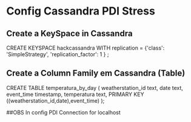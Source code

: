 # Config Cassandra PDI Stress

## Create a KeySpace in Cassandra

CREATE KEYSPACE hackcassandra WITH replication = {'class': 'SimpleStrategy', 'replication_factor': 1 } ;

## Create a Column Family em Cassandra (Table)
CREATE TABLE temperatura_by_day (
  weatherstation_id text,
  date text,
  event_time timestamp,
  temperatura text,
 PRIMARY KEY ((weatherstation_id,date),event_time)
);

##OBS
In config PDI Connection for localhost
